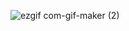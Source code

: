 ![ezgif com-gif-maker (2)](https://user-images.githubusercontent.com/81578763/204927497-b55fdee5-c9f1-4ae1-89c4-1c953faf49c1.gif)

